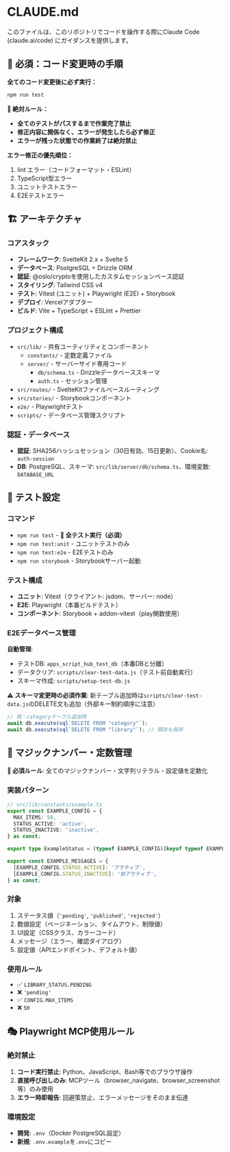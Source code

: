 # CLAUDE.md

このファイルは、このリポジトリでコードを操作する際にClaude Code (claude.ai/code) にガイダンスを提供します。

## 🚨 必須：コード変更時の手順

**全てのコード変更後に必ず実行：**

```bash
npm run test
```

**🔴 絶対ルール：**

- **全てのテストがパスするまで作業完了禁止**
- **修正内容に関係なく、エラーが発生したら必ず修正**
- **エラーが残った状態での作業終了は絶対禁止**

**エラー修正の優先順位：**

1. lint エラー（コードフォーマット・ESLint）
2. TypeScript型エラー
3. ユニットテストエラー
4. E2Eテストエラー

## 🏗️ アーキテクチャ

### コアスタック

- **フレームワーク**: SvelteKit 2.x + Svelte 5
- **データベース**: PostgreSQL + Drizzle ORM
- **認証**: @oslo/cryptoを使用したカスタムセッションベース認証
- **スタイリング**: Tailwind CSS v4
- **テスト**: Vitest (ユニット) + Playwright (E2E) + Storybook
- **デプロイ**: Vercelアダプター
- **ビルド**: Vite + TypeScript + ESLint + Prettier

### プロジェクト構成

- `src/lib/` - 共有ユーティリティとコンポーネント
  - `constants/` - 定数定義ファイル
  - `server/` - サーバーサイド専用コード
    - `db/schema.ts` - Drizzleデータベーススキーマ
    - `auth.ts` - セッション管理
- `src/routes/` - SvelteKitファイルベースルーティング
- `src/stories/` - Storybookコンポーネント
- `e2e/` - Playwrightテスト
- `scripts/` - データベース管理スクリプト

### 認証・データベース

- **認証**: SHA256ハッシュセッション（30日有効、15日更新）、Cookie名: `auth-session`
- **DB**: PostgreSQL、スキーマ: `src/lib/server/db/schema.ts`、環境変数: `DATABASE_URL`

## 🧪 テスト設定

### コマンド

- `npm run test` - **🚨 全テスト実行（必須）**
- `npm run test:unit` - ユニットテストのみ
- `npm run test:e2e` - E2Eテストのみ
- `npm run storybook` - Storybookサーバー起動

### テスト構成

- **ユニット**: Vitest（クライアント: jsdom、サーバー: node）
- **E2E**: Playwright（本番ビルドテスト）
- **コンポーネント**: Storybook + addon-vitest（play関数使用）

### E2Eデータベース管理

**自動管理**:

- テストDB: `apps_script_hub_test_db`（本番DBと分離）
- データクリア: `scripts/clear-test-data.js`（テスト前自動実行）
- スキーマ作成: `scripts/setup-test-db.js`

**⚠️ スキーマ変更時の必須作業**:
新テーブル追加時は`scripts/clear-test-data.js`のDELETE文も追加（外部キー制約順序に注意）

```javascript
// 例：categoryテーブル追加時
await db.execute(sql`DELETE FROM "category"`);
await db.execute(sql`DELETE FROM "library"`); // 既存も保持
```

## 🔢 マジックナンバー・定数管理

**🚨 必須ルール**: 全てのマジックナンバー・文字列リテラル・設定値を定数化

### 実装パターン

```typescript
// src/lib/constants/example.ts
export const EXAMPLE_CONFIG = {
  MAX_ITEMS: 50,
  STATUS_ACTIVE: 'active',
  STATUS_INACTIVE: 'inactive',
} as const;

export type ExampleStatus = (typeof EXAMPLE_CONFIG)[keyof typeof EXAMPLE_CONFIG];

export const EXAMPLE_MESSAGES = {
  [EXAMPLE_CONFIG.STATUS_ACTIVE]: 'アクティブ',
  [EXAMPLE_CONFIG.STATUS_INACTIVE]: '非アクティブ',
} as const;
```

### 対象

1. ステータス値（`'pending'`, `'published'`, `'rejected'`）
2. 数値設定（ページネーション、タイムアウト、制限値）
3. UI設定（CSSクラス、カラーコード）
4. メッセージ（エラー、確認ダイアログ）
5. 設定値（APIエンドポイント、デフォルト値）

### 使用ルール

- ✅ `LIBRARY_STATUS.PENDING`
- ❌ `'pending'`
- ✅ `CONFIG.MAX_ITEMS`
- ❌ `50`

## 🎭 Playwright MCP使用ルール

### 絶対禁止

1. **コード実行禁止**: Python、JavaScript、Bash等でのブラウザ操作
2. **直接呼び出しのみ**: MCPツール（browser_navigate、browser_screenshot等）のみ使用
3. **エラー時即報告**: 回避策禁止、エラーメッセージをそのまま伝達

### 環境設定

- **開発**: `.env`（Docker PostgreSQL設定）
- **新規**: `.env.example`を`.env`にコピー

